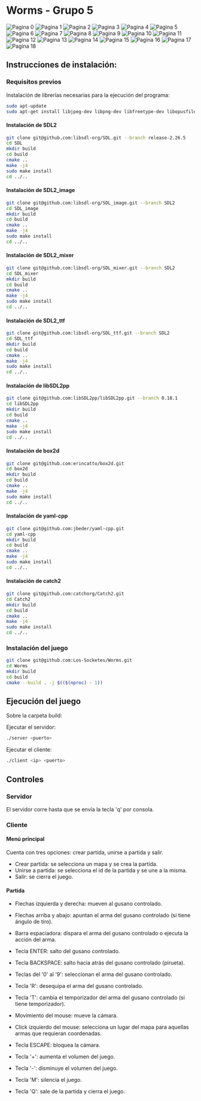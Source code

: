 # Worms - Grupo 5
![Pagina 0](documentacion/ManualDeUsuario/ManualDeUsuario-Worms-Los-Socketes-0.png)
![Pagina 1](documentacion/ManualDeUsuario/ManualDeUsuario-Worms-Los-Socketes-1.png)
![Pagina 2](documentacion/ManualDeUsuario/ManualDeUsuario-Worms-Los-Socketes-2.png)
![Pagina 3](documentacion/ManualDeUsuario/ManualDeUsuario-Worms-Los-Socketes-3.png)
![Pagina 4](documentacion/ManualDeUsuario/ManualDeUsuario-Worms-Los-Socketes-4.png)
![Pagina 5](documentacion/ManualDeUsuario/ManualDeUsuario-Worms-Los-Socketes-5.png)
![Pagina 6](documentacion/ManualDeUsuario/ManualDeUsuario-Worms-Los-Socketes-6.png)
![Pagina 7](documentacion/ManualDeUsuario/ManualDeUsuario-Worms-Los-Socketes-7.png)
![Pagina 8](documentacion/ManualDeUsuario/ManualDeUsuario-Worms-Los-Socketes-8.png)
![Pagina 9](documentacion/ManualDeUsuario/ManualDeUsuario-Worms-Los-Socketes-9.png)
![Pagina 10](documentacion/ManualDeUsuario/ManualDeUsuario-Worms-Los-Socketes-10.png)
![Pagina 11](documentacion/ManualDeUsuario/ManualDeUsuario-Worms-Los-Socketes-11.png)
![Pagina 12](documentacion/ManualDeUsuario/ManualDeUsuario-Worms-Los-Socketes-12.png)
![Pagina 13](documentacion/ManualDeUsuario/ManualDeUsuario-Worms-Los-Socketes-13.png)
![Pagina 14](documentacion/ManualDeUsuario/ManualDeUsuario-Worms-Los-Socketes-14.png)
![Pagina 15](documentacion/ManualDeUsuario/ManualDeUsuario-Worms-Los-Socketes-15.png)
![Pagina 16](documentacion/ManualDeUsuario/ManualDeUsuario-Worms-Los-Socketes-16.png)
![Pagina 17](documentacion/ManualDeUsuario/ManualDeUsuario-Worms-Los-Socketes-17.png)
![Pagina 18](documentacion/ManualDeUsuario/ManualDeUsuario-Worms-Los-Socketes-18.png)

## Instrucciones de instalación:

### Requisitos previos

Instalación de librerías necesarias para la ejecución del programa:

```bash	
sudo apt-update
sudo apt-get install libjpeg-dev libpng-dev libfreetype-dev libopusfile-dev libflac-dev libxmp-dev libfluidsynth-dev libwavpack-dev cmake libmodplug-dev libsdl2-dev qtbase5-dev
```

#### Instalación de SDL2

```bash
git clone git@github.com:libsdl-org/SDL.git --branch release-2.26.5
cd SDL
mkdir build
cd build
cmake ..
make -j4
sudo make install
cd ../..
```

#### Instalación de SDL2_image

```bash
git clone git@github.com:libsdl-org/SDL_image.git --branch SDL2
cd SDL_image
mkdir build
cd build
cmake ..
make -j4
sudo make install
cd ../..
```

#### Instalación de SDL2_mixer

```bash
git clone git@github.com:libsdl-org/SDL_mixer.git --branch SDL2
cd SDL_mixer
mkdir build
cd build
cmake ..
make -j4
sudo make install
cd ../..
```

#### Instalación de SDL2_ttf

```bash
git clone git@github.com:libsdl-org/SDL_ttf.git --branch SDL2
cd SDL_ttf
mkdir build
cd build
cmake ..
make -j4
sudo make install
cd ../..
```

#### Instalación de libSDL2pp

```bash
git clone git@github.com:libSDL2pp/libSDL2pp.git --branch 0.18.1
cd libSDL2pp
mkdir build
cd build
cmake ..
make -j4
sudo make install
cd ../..
```

#### Instalación de box2d

```bash
git clone git@github.com:erincatto/box2d.git
cd box2d
mkdir build
cd build
cmake ..
make -j4
sudo make install
cd ../..
```

#### Instalación de yaml-cpp

```bash
git clone git@github.com:jbeder/yaml-cpp.git
cd yaml-cpp
mkdir build
cd build
cmake ..
make -j4
sudo make install
cd ../..
```

#### Instalación de catch2

```bash
git clone git@github.com:catchorg/Catch2.git
cd Catch2
mkdir build
cd build
cmake ..
make -j4
sudo make install
cd ../..
```

### Instalación del juego

```bash
git clone git@github.com:Los-Socketes/Worms.git
cd Worms
mkdir build
cd build
cmake --build . -j $(($(nproc) - 1))
```

## Ejecución del juego

Sobre la carpeta build:

Ejecutar el servidor:

```bash
./server <puerto>
```

Ejecutar el cliente:

```bash
./client <ip> <puerto>
```

## Controles

### Servidor

El servidor corre hasta que se envía la tecla 'q' por consola.

### Cliente

#### Menú principal

Cuenta con tres opciones: crear partida, unirse a partida y salir.

- Crear partida: se selecciona un mapa y se crea la partida.
- Unirse a partida: se selecciona el id de la partida y se une a la misma.
- Salir: se cierra el juego.

#### Partida

- Flechas izquierda y derecha: mueven al gusano controlado.
- Flechas arriba y abajo: apuntan el arma del gusano controlado (si tiene ángulo de tiro).
- Barra espaciadora: dispara el arma del gusano controlado o ejecuta la acción del arma.
- Tecla ENTER: salto del gusano controlado.
- Tecla BACKSPACE: salto hacia atrás del gusano controlado (pirueta).
- Teclas del '0' al '9': seleccionan el arma del gusano controlado.
- Tecla 'R': desequipa el arma del gusano controlado.
- Tecla 'T': cambia el temporizador del arma del gusano controlado (si tiene temporizador).

- Movimiento del mouse: mueve la cámara.
- Click izquierdo del mouse: selecciona un lugar del mapa para aquellas armas que requieran coordenadas.
- Tecla ESCAPE: bloquea la cámara.

- Tecla '+': aumenta el volumen del juego.
- Tecla '-': disminuye el volumen del juego.
- Tecla 'M': silencia el juego.

- Tecla 'Q': sale de la partida y cierra el juego.




